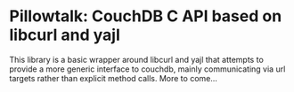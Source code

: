 # Pillowtalk: CouchDB C API based on libcurl and yajl

This library is a basic wrapper around libcurl and yajl that attempts to
provide a more generic interface to couchdb, mainly communicating via url
targets rather than explicit method calls.  More to come...
